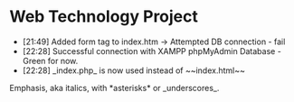 # Web Technology Project
<ul>
<li>[21:49] Added form tag to index.htm -> Attempted DB connection - fail </li>
<li>[22:28] Successful connection with XAMPP phpMyAdmin Database - Green for now. </li>
<li>[22:28] _index.php_ is now used instead of ~~index.html~~
</ul>
Emphasis, aka italics, with *asterisks* or _underscores_.
